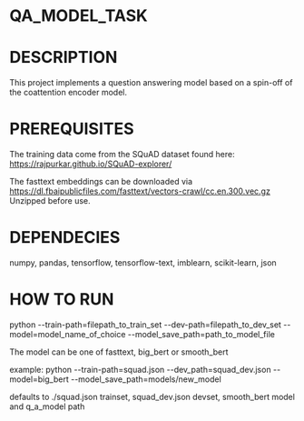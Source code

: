 # QA_MODEL_TASK

# DESCRIPTION

This project implements a question answering model based on a spin-off of the coattention encoder model. 

# PREREQUISITES

The training data come from the SQuAD dataset found here: https://rajpurkar.github.io/SQuAD-explorer/

The fasttext embeddings can be downloaded via https://dl.fbaipublicfiles.com/fasttext/vectors-crawl/cc.en.300.vec.gz Unzipped before use.

# DEPENDECIES

numpy, pandas, tensorflow, tensorflow-text, imblearn, scikit-learn, json


# HOW TO RUN

python --train-path=filepath_to_train_set --dev-path=filepath_to_dev_set --model=model_name_of_choice --model_save_path=path_to_model_file

The model can be one of fasttext, big_bert or smooth_bert

example: python --train-path=squad.json --dev_path=squad_dev.json --model=big_bert --model_save_path=models/new_model

defaults to ./squad.json trainset, squad_dev.json devset, smooth_bert model and q_a_model path
